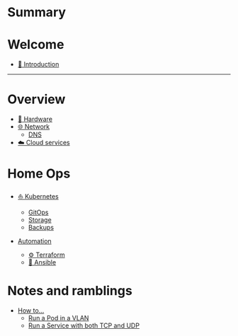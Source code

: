 # Summary

# Welcome

- [👋 Introduction](introduction.md)

---

# Overview

- [🔧 Hardware](overview/hardware.md)
- [🌐 Network]()
  - [DNS]()
- [☁️ Cloud services](overview/cloud-services.md)

# Home Ops

- [⛵ Kubernetes](kubernetes/index.md)
  - [GitOps](kubernetes/gitops.md)
  - [Storage](kubernetes/storage.md)
  - [Backups](kubernetes/backups.md)

- [Automation](automation/index.md)
  - [⚙️ Terraform](automation/terraform/index.md)
  - [🚀 Ansible](automation/ansible/index.md)

# Notes and ramblings

- [How to...](notes-ramblings/howto/index.md)
  - [Run a Pod in a VLAN](notes-ramblings/howto/pod-multihome.md)
  - [Run a Service with both TCP and UDP](notes-ramblings/howto/mixed-protocol-service.md)
